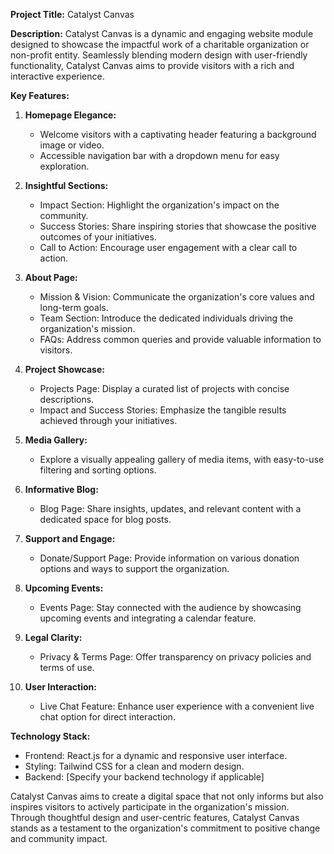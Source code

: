 **Project Title:** Catalyst Canvas

**Description:**
Catalyst Canvas is a dynamic and engaging website module designed to showcase the impactful work of a charitable organization or non-profit entity. Seamlessly blending modern design with user-friendly functionality, Catalyst Canvas aims to provide visitors with a rich and interactive experience.

**Key Features:**

1. **Homepage Elegance:**
   - Welcome visitors with a captivating header featuring a background image or video.
   - Accessible navigation bar with a dropdown menu for easy exploration.

2. **Insightful Sections:**
   - Impact Section: Highlight the organization's impact on the community.
   - Success Stories: Share inspiring stories that showcase the positive outcomes of your initiatives.
   - Call to Action: Encourage user engagement with a clear call to action.

3. **About Page:**
   - Mission & Vision: Communicate the organization's core values and long-term goals.
   - Team Section: Introduce the dedicated individuals driving the organization's mission.
   - FAQs: Address common queries and provide valuable information to visitors.

4. **Project Showcase:**
   - Projects Page: Display a curated list of projects with concise descriptions.
   - Impact and Success Stories: Emphasize the tangible results achieved through your initiatives.

5. **Media Gallery:**
   - Explore a visually appealing gallery of media items, with easy-to-use filtering and sorting options.

6. **Informative Blog:**
   - Blog Page: Share insights, updates, and relevant content with a dedicated space for blog posts.

7. **Support and Engage:**
   - Donate/Support Page: Provide information on various donation options and ways to support the organization.

8. **Upcoming Events:**
   - Events Page: Stay connected with the audience by showcasing upcoming events and integrating a calendar feature.

9. **Legal Clarity:**
   - Privacy & Terms Page: Offer transparency on privacy policies and terms of use.

10. **User Interaction:**
    - Live Chat Feature: Enhance user experience with a convenient live chat option for direct interaction.

**Technology Stack:**
- Frontend: React.js for a dynamic and responsive user interface.
- Styling: Tailwind CSS for a clean and modern design.
- Backend: [Specify your backend technology if applicable]

Catalyst Canvas aims to create a digital space that not only informs but also inspires visitors to actively participate in the organization's mission. Through thoughtful design and user-centric features, Catalyst Canvas stands as a testament to the organization's commitment to positive change and community impact.